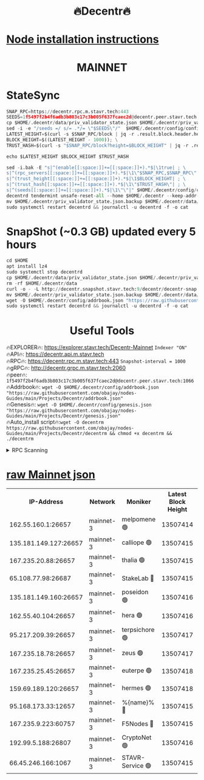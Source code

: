 <h1 align="center"> 🔥Decentr🔥</h1>

[Node installation instructions](https://github.com/obajay/nodes-Guides/tree/main/Projects/Decentr)
=
<h1 align="center"> MAINNET</h1>

# StateSync
```python
SNAP_RPC=https://decentr.rpc.m.stavr.tech:443
SEEDS=1f5497f2b4f6adb3b803c17c3b005f637fcaec2d@decentr.peer.stavr.tech:1066
cp $HOME/.decentr/data/priv_validator_state.json $HOME/.decentr/priv_validator_state.json.backup
sed -i -e "/seeds =/ s/= .*/= \"$SEEDS\"/"  $HOME/.decentr/config/config.toml
LATEST_HEIGHT=$(curl -s $SNAP_RPC/block | jq -r .result.block.header.height); \
BLOCK_HEIGHT=$((LATEST_HEIGHT - 1000)); \
TRUST_HASH=$(curl -s "$SNAP_RPC/block?height=$BLOCK_HEIGHT" | jq -r .result.block_id.hash)

echo $LATEST_HEIGHT $BLOCK_HEIGHT $TRUST_HASH

sed -i.bak -E "s|^(enable[[:space:]]+=[[:space:]]+).*$|\1true| ; \
s|^(rpc_servers[[:space:]]+=[[:space:]]+).*$|\1\"$SNAP_RPC,$SNAP_RPC\"| ; \
s|^(trust_height[[:space:]]+=[[:space:]]+).*$|\1$BLOCK_HEIGHT| ; \
s|^(trust_hash[[:space:]]+=[[:space:]]+).*$|\1\"$TRUST_HASH\"| ; \
s|^(seeds[[:space:]]+=[[:space:]]+).*$|\1\"\"|" $HOME/.decentr/config/config.toml
decentrd tendermint unsafe-reset-all --home $HOME/.decentr --keep-addr-book
mv $HOME/.decentr/priv_validator_state.json.backup $HOME/.decentr/data/priv_validator_state.json
sudo systemctl restart decentrd && journalctl -u decentrd -f -o cat
```
# SnapShot (~0.3 GB) updated every 5 hours
```python
cd $HOME
apt install lz4
sudo systemctl stop decentrd
cp $HOME/.decentr/data/priv_validator_state.json $HOME/.decentr/priv_validator_state.json.backup
rm -rf $HOME/.decentr/data
curl -o - -L http://decentr.snapshot.stavr.tech:9/decentr/decentr-snap.tar.lz4 | lz4 -c -d - | tar -x -C $HOME/.decentr --strip-components 2
mv $HOME/.decentr/priv_validator_state.json.backup $HOME/.decentr/data/priv_validator_state.json
wget -O $HOME/.decentr/config/addrbook.json "https://raw.githubusercontent.com/obajay/nodes-Guides/main/Projects/Decentr/addrbook.json"
sudo systemctl restart decentrd && journalctl -u decentrd -f -o cat
```

 <h1 align="center"> Useful Tools</h1>

🔥EXPLORER🔥:     https://explorer.stavr.tech/Decentr-Mainnet        `Indexer "ON"` \
🔥API🔥:          https://decentr.api.m.stavr.tech \
🔥RPC🔥:          https://decentr.rpc.m.stavr.tech:443              `Snapshot-interval = 1000` \
🔥gRPC🔥:         http://decentr.grpc.m.stavr.tech:2060 \
🔥peer🔥:         `1f5497f2b4f6adb3b803c17c3b005f637fcaec2d@decentr.peer.stavr.tech:1066` \
🔥Addrbook🔥:  `wget -O $HOME/.decentr/config/addrbook.json "https://raw.githubusercontent.com/obajay/nodes-Guides/main/Projects/Decentr/addrbook.json"` \
🔥Genesis🔥:  `wget -O $HOME/.decentr/config/genesis.json "https://raw.githubusercontent.com/obajay/nodes-Guides/main/Projects/Decentr/genesis.json"` \
🔥Auto_install script🔥:`wget -O decentrm https://raw.githubusercontent.com/obajay/nodes-Guides/main/Projects/Decentr/decentrm && chmod +x decentrm && ./decentrm`

<details>
<summary>RPC Scanning</summary>

<h2 align="center"> We scan nodes in real time every 4 hours. And we provide the final result of RPC endpoints.
We cannot influence the operation of these nodes in any way. </h2>


```python
If Voting Power is higher than 0 --> then the Node is a validator of the network and may be subject to attack and be a potential threat to the chain.
```
```python
We marked such validators with a red symbol
```

</details>

[raw Mainnet json](https://rpc-check.decentrm.stavr.tech/decentrm/rpc-decentrm-result.json)
=



<table><tr><th>IP-Address</th><th>Network</th><th>Moniker</th><th>Latest Block Height</th><th>Earliest Block Height</th><th>Catching Up</th><th>Tx Index</th><th>Voting Power</th><th>Scan Time</th></tr><tr><td>162.55.160.1:26657</td><td>mainnet-3</td><td>melpomene 🟢</td><td>13507414</td><td>1688950</td><td>False</td><td>on</td><td>0</td><td>2024-03-27T04:22:24.449669784UTC</td></tr><tr><td>135.181.149.127:26657</td><td>mainnet-3</td><td>calliope 🟢</td><td>13507415</td><td>1688950</td><td>False</td><td>on</td><td>0</td><td>2024-03-27T04:22:28.852496223UTC</td></tr><tr><td>167.235.20.88:26657</td><td>mainnet-3</td><td>thalia 🟢</td><td>13507415</td><td>1688950</td><td>False</td><td>on</td><td>0</td><td>2024-03-27T04:22:32.145928640UTC</td></tr><tr><td>65.108.77.98:26687</td><td>mainnet-3</td><td>StakeLab 🔴</td><td>13507415</td><td>1688950</td><td>False</td><td>on</td><td>5453742</td><td>2024-03-27T04:22:32.446766290UTC</td></tr><tr><td>135.181.149.160:26657</td><td>mainnet-3</td><td>poseidon 🟢</td><td>13507416</td><td>1688950</td><td>False</td><td>on</td><td>0</td><td>2024-03-27T04:22:35.424345166UTC</td></tr><tr><td>162.55.40.104:26657</td><td>mainnet-3</td><td>hera 🟢</td><td>13507416</td><td>1688950</td><td>False</td><td>on</td><td>0</td><td>2024-03-27T04:22:35.648113333UTC</td></tr><tr><td>95.217.209.39:26657</td><td>mainnet-3</td><td>terpsichore 🟢</td><td>13507417</td><td>1688950</td><td>False</td><td>on</td><td>0</td><td>2024-03-27T04:22:40.025704026UTC</td></tr><tr><td>167.235.18.78:26657</td><td>mainnet-3</td><td>zeus 🟢</td><td>13507417</td><td>1688950</td><td>False</td><td>on</td><td>0</td><td>2024-03-27T04:22:44.279103421UTC</td></tr><tr><td>167.235.25.45:26657</td><td>mainnet-3</td><td>euterpe 🟢</td><td>13507418</td><td>1688950</td><td>False</td><td>on</td><td>0</td><td>2024-03-27T04:22:46.564807071UTC</td></tr><tr><td>159.69.189.120:26657</td><td>mainnet-3</td><td>hermes 🟢</td><td>13507418</td><td>1688950</td><td>False</td><td>on</td><td>0</td><td>2024-03-27T04:22:48.800456145UTC</td></tr><tr><td>95.168.173.33:12657</td><td>mainnet-3</td><td>%{name}% 🔴</td><td>13507415</td><td>8964001</td><td>False</td><td>on</td><td>4281049</td><td>2024-03-27T04:22:29.668443888UTC</td></tr><tr><td>167.235.9.223:60757</td><td>mainnet-3</td><td>F5Nodes 🔴</td><td>13507415</td><td>12380001</td><td>False</td><td>off</td><td>562</td><td>2024-03-27T04:22:29.888237406UTC</td></tr><tr><td>192.99.5.188:26807</td><td>mainnet-3</td><td>CryptoNet 🟢</td><td>13507416</td><td>13242001</td><td>False</td><td>on</td><td>0</td><td>2024-03-27T04:22:35.098087603UTC</td></tr><tr><td>66.45.246.166:1067</td><td>mainnet-3</td><td>STAVR-Service 🟢</td><td>13507415</td><td>13506001</td><td>False</td><td>on</td><td>0</td><td>2024-03-27T04:22:29.389554865UTC</td></tr></table>
